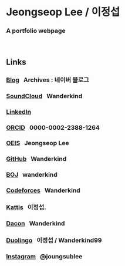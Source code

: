 # Jeongseop Lee / 이정섭

### A portfolio webpage

<br>

## Links

### [Blog](https://blog.naver.com/inamoratowanderlust) &nbsp;&nbsp;Archives : 네이버 블로그

### [SoundCloud](https://soundcloud.com/musicianwanderkind/sets) &nbsp;&nbsp;Wanderkind

### [LinkedIn](https://www.linkedin.com/in/wanderkind/)

### [ORCID](https://orcid.org/0000-0002-2388-1264) &nbsp;&nbsp;0000-0002-2388-1264

### [OEIS](https://oeis.org/draft?user=Jeongseop%20Lee) &nbsp;&nbsp;Jeongseop Lee

### [GitHub](https://github.com/Wanderkind) &nbsp;&nbsp;Wanderkind

### [BOJ](https://www.acmicpc.net/user/wanderkind) &nbsp;&nbsp;wanderkind

### [Codeforces](https://codeforces.com/profile/Wanderkind) &nbsp;&nbsp;Wanderkind

### [Kattis](https://open.kattis.com/users/es2r5638) &nbsp;&nbsp;이정섭.

### [Dacon](https://dacon.io/myprofile/429672/home) &nbsp;&nbsp;Wanderkind

### [Duolingo](https://www.duolingo.com/profile/Wanderkind99) &nbsp;&nbsp;이정섭&nbsp;/&nbsp;Wanderkind99

### [Instagram](https://www.instagram.com/joungsublee/) &nbsp;&nbsp;@joungsublee

<br>


